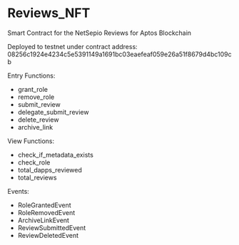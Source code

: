 # Reviews_NFT
Smart Contract for the NetSepio Reviews for Aptos Blockchain

Deployed to testnet under contract address: 08256c1924e4234c5e5391149a1691bc03eaefeaf059e26a51f8679d4bc109cb

Entry Functions:
- grant_role
- remove_role
- submit_review
- delegate_submit_review
- delete_review
- archive_link

View Functions:
- check_if_metadata_exists
- check_role
- total_dapps_reviewed
- total_reviews

Events:
- RoleGrantedEvent
- RoleRemovedEvent
- ArchiveLinkEvent
- ReviewSubmittedEvent
- ReviewDeletedEvent